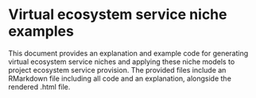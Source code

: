 # Virtual ecosystem service niche examples
This document provides an explanation and example code for generating virtual ecosystem service niches and applying these niche models to project ecosystem service provision. The provided files include an RMarkdown file including all code and an explanation, alongside the rendered .html file. 

